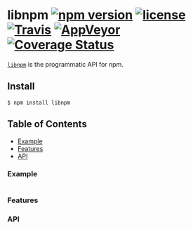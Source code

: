 # libnpm [![npm version](https://img.shields.io/npm/v/libnpm.svg)](https://npm.im/libnpm) [![license](https://img.shields.io/npm/l/libnpm.svg)](https://npm.im/libnpm) [![Travis](https://img.shields.io/travis/npm/libnpm.svg)](https://travis-ci.org/npm/libnpm) [![AppVeyor](https://ci.appveyor.com/api/projects/status/github/npm/libnpm?svg=true)](https://ci.appveyor.com/project/npm/libnpm) [![Coverage Status](https://coveralls.io/repos/github/npm/libnpm/badge.svg?branch=latest)](https://coveralls.io/github/npm/libnpm?branch=latest)

[`libnpm`](https://github.com/npm/libnpm) is the programmatic API for npm.

## Install

`$ npm install libnpm`

## Table of Contents

* [Example](#example)
* [Features](#features)
* [API](#api)

### Example

```javascript
```

### Features

### API
